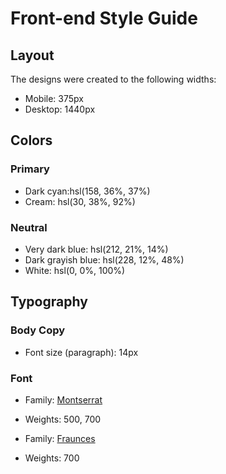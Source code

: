 # Front-end Style Guide

## Layout

The designs were created to the following widths:

- Mobile: 375px
- Desktop: 1440px

## Colors

### Primary

- Dark cyan:hsl(158, 36%, 37%) 
- Cream: hsl(30, 38%, 92%)

### Neutral

- Very dark blue: hsl(212, 21%, 14%)
- Dark grayish blue: hsl(228, 12%, 48%)
- White: hsl(0, 0%, 100%)

## Typography

### Body Copy

- Font size (paragraph): 14px

### Font

- Family: [Montserrat](https://fonts.google.com/specimen/Montserrat)
- Weights: 500, 700

- Family: [Fraunces](https://fonts.google.com/specimen/Fraunces)
- Weights: 700
